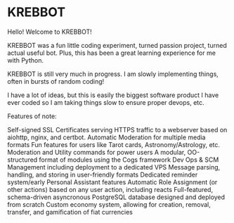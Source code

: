 # KREBBOT

Hello! Welcome to KREBBOT!

KREBBOT was a fun little coding experiment, turned passion project, turned actual useful bot. Plus, this has been a great learning experience for me with Python.

KREBBOT is still very much in progress. I am slowly implementing things, often in bursts of random coding!

I have a lot of ideas, but this is easily the biggest software product I have ever coded so I am taking things slow to ensure proper devops, etc.

Features of note:

Self-signed SSL Certificates serving HTTPS traffic to a webserver based on aiohttp, nginx, and certbot.
Automatic Moderation for multiple media formats
Fun features for users like Tarot cards, Astronomy/Astrology, etc.
Moderation and Utility commands for power users
A modular, OO-structured format of modules using the Cogs framework
Dev Ops & SCM Management including deployment to a dedicated VPS
Message parsing, handling, and storing in user-friendly formats
Dedicated reminder system/early Personal Assistant features
Automatic Role Assignment (or other actions) based on any user action, including reacts
Full-featured, schema-driven asyncronous PostgreSQL database designed and deployed from scratch
Custom economy system, allowing for creation, removal, transfer, and gamification of fiat currencies
